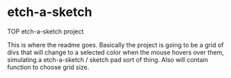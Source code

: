 # etch-a-sketch
TOP etch-a-sketch project

This is where the readme goes. Basically the project is going to be a grid of divs
that will change to a selected color when the mouse hovers over them, simulating a 
etch-a-sketch / sketch pad sort of thing. Also will contain function to choose grid size.